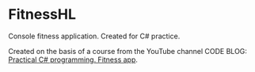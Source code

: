# FitnessHL

Console fitness application. Created for C# practice.

Created on the basis of a course from the YouTube channel CODE BLOG: [Practical C# programming. Fitness app](https://www.youtube.com/watch?v=eQph6ZT4X5w&list=PLIIXgDT0bKw7AOFNyc2_FGYDj_52AclvV&ab_channel=CODEBLOG).
